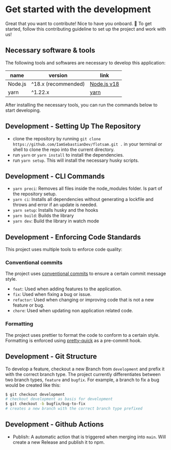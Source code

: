 <!-- @format -->

# Get started with the development

Great that you want to contribute! Nice to have you onboard. 🚀 To get started, follow this contributing guideline to set up the project and work with us!

## Necessary software & tools

The following tools and softwares are necessary to develop this application:

| name    | version             | link                                        |
| ------- | ------------------- | ------------------------------------------- |
| Node.js | ^18.x (recommended) | [Node.js v18](https://nodejs.org/en/)       |
| yarn    | ^1.22.x             | [yarn](https://yarnpkg.com/getting-started) |

After installing the necessary tools, you can run the commands below to start developing.

## Development - Setting Up The Repository

-   clone the repository by running `git clone https://github.com/IamSebastianDev/flotsam.git .` in your terminal or shell to clone the repo into the current directory.
-   run `yarn` or `yarn install` to install the dependencies.
-   run `yarn setup`. This will install the necessary husky scripts.

## Development - CLI Commands

-   `yarn preci`: Removes all files inside the node_modules folder. Is part of the repository setup.
-   `yarn ci`: Installs all dependencies without generating a lockfile and throws and error if an update is needed.
-   `yarn setup`: Installs husky and the hooks
-   `yarn build`: Builds the library
-   `yarn dev`: Build the library in watch mode

## Development - Enforcing Code Standards

This project uses multiple tools to enforce code quality:

### Conventional commits

The project uses [conventional commits](https://www.conventionalcommits.org/en/v1.0.0/) to ensure a certain commit message style.

-   `feat`: Used when adding features to the application.
-   `fix`: Used when fixing a bug or issue.
-   `refactor`: Used when changing or improving code that is not a new feature or bug.
-   `chore`: Used when updating non application related code.

### Formatting

The project uses prettier to format the code to conform to a certain style. Formatting is enforced using [pretty-quick](https://www.npmjs.com/package/pretty-quick) as a pre-commit hook.

## Development - Git Structure

To develop a feature, checkout a new Branch from `development` and prefix it with the correct branch type. The project currently differentiates between two branch types, `feature` and `bugfix`. For example, a branch to fix a bug would be created like this:

```bash
$ git checkout development
# checkout development as basis for development
$ git checkout -b bugfix/bug-to-fix
# creates a new branch with the correct branch type prefixed
```

## Development - Github Actions

-   Publish: A automatic action that is triggered when merging into `main`. Will create a new Release and publish it to npm.
